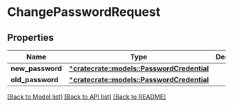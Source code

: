 # ChangePasswordRequest

## Properties
Name | Type | Description | Notes
------------ | ------------- | ------------- | -------------
**new_password** | [***cratecrate::models::PasswordCredential**](PasswordCredential.md) |  | [optional] 
**old_password** | [***cratecrate::models::PasswordCredential**](PasswordCredential.md) |  | [optional] 

[[Back to Model list]](../README.md#documentation-for-models) [[Back to API list]](../README.md#documentation-for-api-endpoints) [[Back to README]](../README.md)



